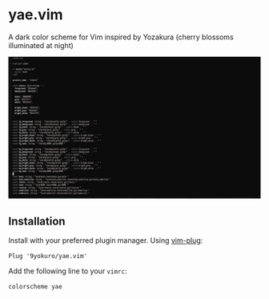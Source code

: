 # yae.vim
A dark color scheme for Vim inspired by Yozakura (cherry blossoms illuminated at night)

![image](./images/yae_vim.png)

## Installation
Install with your preferred plugin manager.
Using [vim-plug](https://github.com/junegunn/vim-plug):
```vim
Plug '9yokuro/yae.vim'
```
Add the following line to your `vimrc`:
```vim
colorscheme yae
```
